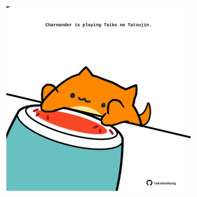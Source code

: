 <!-- built at 04/12/2021, 02:23:10 UTC -->
<p align="center">
  <img width="500" height="500" src="./ReadmeImage.svg">
</p>
